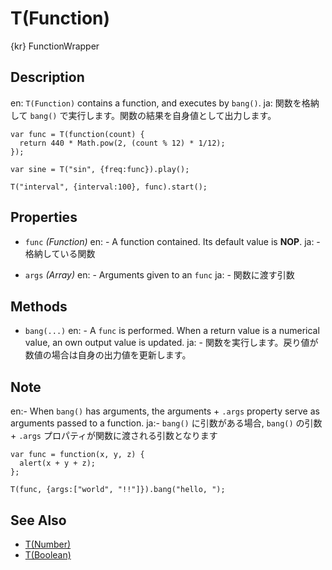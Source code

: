 T(Function)
===========
{kr} FunctionWrapper

## Description ##
en: `T(Function)` contains a function, and executes by `bang()`.
ja: 関数を格納して `bang()` で実行します。関数の結果を自身値として出力します。

```timbre
var func = T(function(count) {
  return 440 * Math.pow(2, (count % 12) * 1/12);
});

var sine = T("sin", {freq:func}).play();

T("interval", {interval:100}, func).start();
```

## Properties ##
- `func` _(Function)_
en:  - A function contained. Its default value is **NOP**.
ja:  - 格納している関数
  
- `args` _(Array)_
en:  - Arguments given to an `func`
ja:  - 関数に渡す引数

## Methods ##
- `bang(...)`
en:  - A `func` is performed. When a return value is a numerical value, an own output value is updated. 
ja:  - 関数を実行します。戻り値が数値の場合は自身の出力値を更新します。

## Note ##
en:- When `bang()` has arguments, the arguments + `.args` property serve as arguments passed to a function.
ja:- `bang()` に引数がある場合,  `bang()` の引数 + `.args` プロパティが関数に渡される引数となります

```timbre
var func = function(x, y, z) {
  alert(x + y + z);
};

T(func, {args:["world", "!!"]}).bang("hello, ");
```

## See Also ##
- [T(Number)](./Number.html)
- [T(Boolean)](./Boolean.html)
